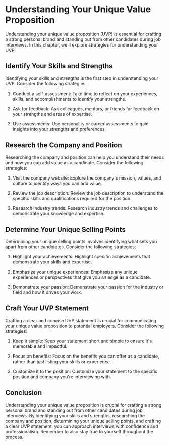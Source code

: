 Understanding Your Unique Value Proposition
====================================================================================

Understanding your unique value proposition (UVP) is essential for crafting a strong personal brand and standing out from other candidates during job interviews. In this chapter, we'll explore strategies for understanding your UVP.

Identify Your Skills and Strengths
----------------------------------

Identifying your skills and strengths is the first step in understanding your UVP. Consider the following strategies:

1. Conduct a self-assessment: Take time to reflect on your experiences, skills, and accomplishments to identify your strengths.

2. Ask for feedback: Ask colleagues, mentors, or friends for feedback on your strengths and areas of expertise.

3. Use assessments: Use personality or career assessments to gain insights into your strengths and preferences.

Research the Company and Position
---------------------------------

Researching the company and position can help you understand their needs and how you can add value as a candidate. Consider the following strategies:

1. Visit the company website: Explore the company's mission, values, and culture to identify ways you can add value.

2. Review the job description: Review the job description to understand the specific skills and qualifications required for the position.

3. Research industry trends: Research industry trends and challenges to demonstrate your knowledge and expertise.

Determine Your Unique Selling Points
------------------------------------

Determining your unique selling points involves identifying what sets you apart from other candidates. Consider the following strategies:

1. Highlight your achievements: Highlight specific achievements that demonstrate your skills and expertise.

2. Emphasize your unique experiences: Emphasize any unique experiences or perspectives that give you an edge as a candidate.

3. Demonstrate your passion: Demonstrate your passion for the industry or field and how it drives your work.

Craft Your UVP Statement
------------------------

Crafting a clear and concise UVP statement is crucial for communicating your unique value proposition to potential employers. Consider the following strategies:

1. Keep it simple: Keep your statement short and simple to ensure it's memorable and impactful.

2. Focus on benefits: Focus on the benefits you can offer as a candidate, rather than just listing your skills or experience.

3. Customize it to the position: Customize your statement to the specific position and company you're interviewing with.

Conclusion
----------

Understanding your unique value proposition is crucial for crafting a strong personal brand and standing out from other candidates during job interviews. By identifying your skills and strengths, researching the company and position, determining your unique selling points, and crafting a clear UVP statement, you can approach interviews with confidence and professionalism. Remember to also stay true to yourself throughout the process.
